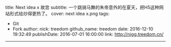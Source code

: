 title: Next idea x 故宫
subtitle: 一个跳骑马舞的朱帝意外的在夏天，把H5这种网站形式给炒得更热了。
cover: next idea x.png
tags:
  - Git
  - Fork
author:
  nick: treedom
  github_name: treedom
date: 2016-12-10 19:32:49
publishDate: 2016-07-01 16:00:00
link: http://nigg.treedom.cn/
---